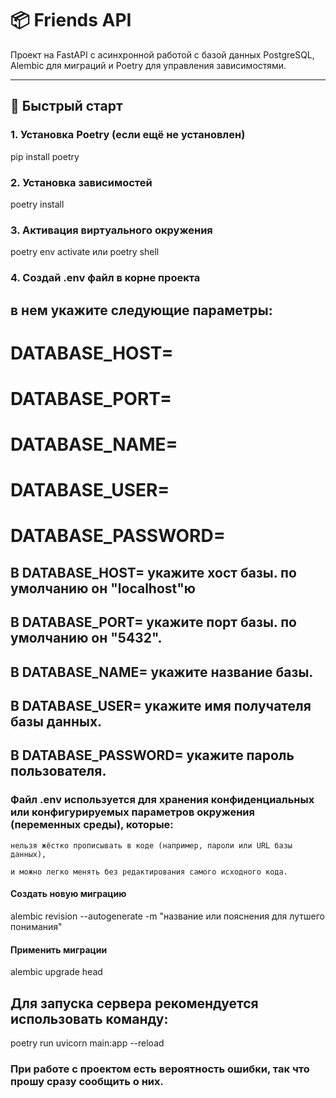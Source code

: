 # 📦 Friends API

Проект на FastAPI с асинхронной работой с базой данных PostgreSQL, Alembic для миграций и Poetry для управления зависимостями.

---

## 🚀 Быстрый старт


### 1. Установка Poetry (если ещё не установлен)

pip install poetry



### 2. Установка зависимостей

poetry install



### 3. Активация виртуального окружения

poetry env activate или poetry shell



### 4. Создай .env файл в корне проекта


## в нем укажите следующие параметры:

# DATABASE_HOST=
# DATABASE_PORT=
# DATABASE_NAME=
# DATABASE_USER=
# DATABASE_PASSWORD=


## В DATABASE_HOST= укажите хост базы. по умолчанию он "localhost"ю
## В DATABASE_PORT= укажите порт базы. по умолчанию он "5432".
## В DATABASE_NAME= укажите название базы.
## В DATABASE_USER= укажите имя получателя базы данных.
## В DATABASE_PASSWORD= укажите пароль пользователя.


### Файл .env используется для хранения конфиденциальных или конфигурируемых параметров окружения (переменных среды), которые:

    нельзя жёстко прописывать в коде (например, пароли или URL базы данных),

    и можно легко менять без редактирования самого исходного кода.



#### Создать новую миграцию

alembic revision --autogenerate -m "название или пояснения для лутшего понимания"



#### Применить миграции

alembic upgrade head



## Для запуска сервера рекомендуется использовать команду:

poetry run uvicorn main:app --reload




### При работе с проектом есть вероятность ошибки, так что прошу сразу сообщить о них. ###